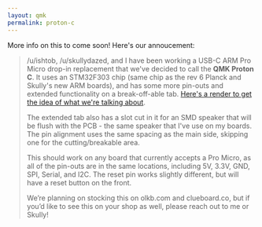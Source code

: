 ```yaml
---
layout: qmk
permalink: proton-c
---
```


More info on this to come soon! Here's our annoucement:

> /u/ishtob, /u/skullydazed, and I have been working a USB-C ARM Pro Micro drop-in replacement that we've decided to call the **QMK Proton C**. It uses an STM32F303 chip (same chip as the rev 6 Planck and Skully's new ARM boards), and has some more pin-outs and extended functionality on a break-off-able tab. [Here's a render to get the idea of what we're talking about](https://i.imgur.com/ce3wXGj.png).
> 
> The extended tab also has a slot cut in it for an SMD speaker that will be flush with the PCB - the same speaker that I've use on my boards. The pin alignment uses the same spacing as the main side, skipping one for the cutting/breakable area.
> 
> This should work on any board that currently accepts a Pro Micro, as all of the pin-outs are in the same locations, including 5V, 3.3V, GND, SPI, Serial, and I2C. The reset pin works slightly different, but will have a reset button on the front. 
> 
> We’re planning on stocking this on olkb.com and clueboard.co, but if you’d like to see this on your shop as well, please reach out to me or Skully!
